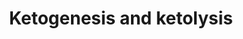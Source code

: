 ---
annotations:
- type: Cell Type Ontology
  value: hepatocyte
- type: Cell Type Ontology
  value: neuron
- type: Pathway Ontology
  value: ketone bodies metabolic pathway
- type: Pathway Ontology
  value: ketone bodies degradation pathway
- type: Cell Type Ontology
  value: glial cell
authors:
- RGrosmanC
- Egonw
- Khanspers
- DeSl
- Eweitz
- Finterly
description: This pathway depicts several metabolic pathways involved in ketogenic
  diet treatment. In hepatocytes in the liver, fatty acids (FAs) are normally transformed
  into acetyl-CoA, which can then enters the TCA (Krebs) cycle for energy production.  However,
  when FA levels are to high for the TCA cycle to be utilized completely, acetyl-CoA
  is used in ketogenesis and ketolysis. These processes are a complex process of transporter
  proteins and several other (mitochondrial) pathways [https://www.ncbi.nlm.nih.gov/books/NBK98219/figure/masino.f1/].
last-edited: 2021-06-18
organisms:
- Homo sapiens
redirect_from:
- /index.php/Pathway:WP4742
- /instance/WP4742
schema-jsonld:
- '@context': https://schema.org/
  '@id': https://wikipathways.github.io/pathways/WP4742.html
  '@type': Dataset
  creator:
    '@type': Organization
    name: WikiPathways
  description: This pathway depicts several metabolic pathways involved in ketogenic
    diet treatment. In hepatocytes in the liver, fatty acids (FAs) are normally transformed
    into acetyl-CoA, which can then enters the TCA (Krebs) cycle for energy production.  However,
    when FA levels are to high for the TCA cycle to be utilized completely, acetyl-CoA
    is used in ketogenesis and ketolysis. These processes are a complex process of
    transporter proteins and several other (mitochondrial) pathways [https://www.ncbi.nlm.nih.gov/books/NBK98219/figure/masino.f1/].
  keywords:
  - MRC
  - CAT
  - Acetyl-CoA
  - Mitochondrial LC-Fatty Acid Beta-Oxidation
  - glucose
  - UCP2
  - ATP
  - Fatty acids (FA)
  - ACA
  - OXCT1
  - BDH1
  - -CoA
  - TCA (Krebs)cycle
  - GLUT-1
  - CPT-1
  - MCT-1
  - CO2
  - TCA (Krebs)
  - FAO
  - Ketogenesis
  - FA
  - '?'
  - Gluconeogenesis
  - BHB
  - Acetoacetyl
  - pyruvate
  - Oxaloacetate
  - cycle
  - ACAT1
  - acetone
  - Glycolysis
  license: CC0
  name: Ketogenesis and ketolysis
seo: CreativeWork
title: Ketogenesis and ketolysis
wpid: WP4742
---